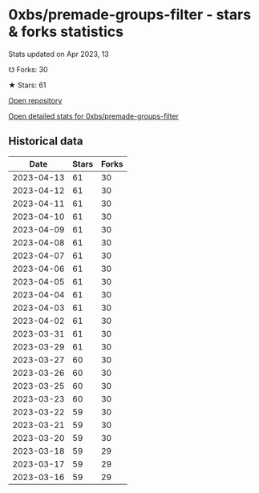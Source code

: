 # 0xbs/premade-groups-filter - stars & forks statistics

Stats updated on Apr 2023, 13

☋ Forks: 30

★ Stars: 61

[Open repository](https://github.com/0xbs/premade-groups-filter)

[Open detailed stats for 0xbs/premade-groups-filter](https://reviewgithub.com/rep/0xbs/premade-groups-filter)

## Historical data
| Date | Stars | Forks |
|------|-------|-------|
| 2023-04-13 | 61 | 30 | 
| 2023-04-12 | 61 | 30 | 
| 2023-04-11 | 61 | 30 | 
| 2023-04-10 | 61 | 30 | 
| 2023-04-09 | 61 | 30 | 
| 2023-04-08 | 61 | 30 | 
| 2023-04-07 | 61 | 30 | 
| 2023-04-06 | 61 | 30 | 
| 2023-04-05 | 61 | 30 | 
| 2023-04-04 | 61 | 30 | 
| 2023-04-03 | 61 | 30 | 
| 2023-04-02 | 61 | 30 | 
| 2023-03-31 | 61 | 30 | 
| 2023-03-29 | 61 | 30 | 
| 2023-03-27 | 60 | 30 | 
| 2023-03-26 | 60 | 30 | 
| 2023-03-25 | 60 | 30 | 
| 2023-03-23 | 60 | 30 | 
| 2023-03-22 | 59 | 30 | 
| 2023-03-21 | 59 | 30 | 
| 2023-03-20 | 59 | 30 | 
| 2023-03-18 | 59 | 29 | 
| 2023-03-17 | 59 | 29 | 
| 2023-03-16 | 59 | 29 | 

